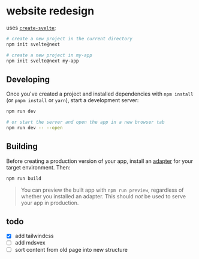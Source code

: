 # website redesign

uses [`create-svelte`](https://github.com/sveltejs/kit/tree/master/packages/create-svelte);

```bash
# create a new project in the current directory
npm init svelte@next

# create a new project in my-app
npm init svelte@next my-app
```

## Developing

Once you've created a project and installed dependencies with `npm install` (or `pnpm install` or `yarn`), start a development server:

```bash
npm run dev

# or start the server and open the app in a new browser tab
npm run dev -- --open
```

## Building

Before creating a production version of your app, install an [adapter](https://kit.svelte.dev/docs#adapters) for your target environment. Then:

```bash
npm run build
```

> You can preview the built app with `npm run preview`, regardless of whether you installed an adapter. This should _not_ be used to serve your app in production.

## todo

- [x] add tailwindcss
- [ ] add mdsvex
- [ ] sort content from old page into new structure
